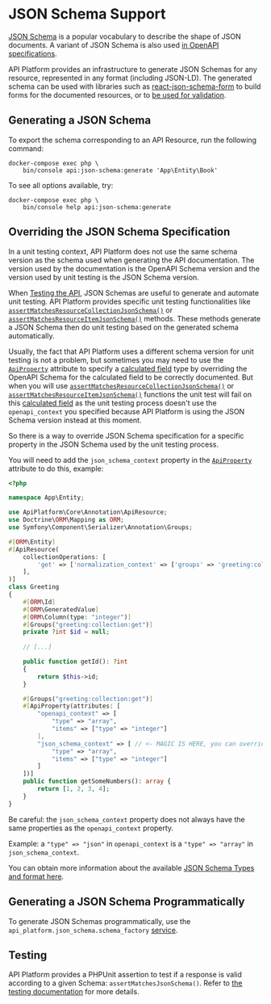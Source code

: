 # JSON Schema Support

[JSON Schema](https://json-schema.org/) is a popular vocabulary to describe the shape of JSON documents. A variant of JSON Schema is also used [in OpenAPI specifications](swagger.md).

API Platform provides an infrastructure to generate JSON Schemas for any resource, represented in any format (including JSON-LD).
The generated schema can be used with libraries such as [react-json-schema-form](https://github.com/rjsf-team/react-jsonschema-form) to build forms for the documented resources, or to [be used for validation](https://json-schema.org/implementations.html#validators).

## Generating a JSON Schema

To export the schema corresponding to an API Resource, run the following command:

```console
docker-compose exec php \
    bin/console api:json-schema:generate 'App\Entity\Book'
```

To see all options available, try:

```console
docker-compose exec php \
    bin/console help api:json-schema:generate
```

## Overriding the JSON Schema Specification

In a unit testing context, API Platform does not use the same schema version as the schema used when generating the API documentation. The version used by the documentation is the OpenAPI Schema version and the version used by unit testing is the JSON Schema version.

When [Testing the API](testing.md), JSON Schemas are useful to generate and automate unit testing. API Platform provides specific unit testing functionalities like [`assertMatchesResourceCollectionJsonSchema()`](testing.md#writing-functional-tests) or [`assertMatchesResourceItemJsonSchema()`](testing.md#writing-functional-tests) methods.
These methods generate a JSON Schema then do unit testing based on the generated schema automatically.

Usually, the fact that API Platform uses a different schema version for unit testing is not a problem, but sometimes you may need to use the [`ApiProperty`](openapi.md#using-the-openapi-and-swagger-contexts) attribute to specify a [calculated field](serialization.md#calculated-field) type by overriding the OpenAPI Schema for the calculated field to be correctly documented.
But when you will use [`assertMatchesResourceCollectionJsonSchema()`](testing.md#writing-functional-tests) or [`assertMatchesResourceItemJsonSchema()`](testing.md#writing-functional-tests) functions the unit test will fail on this [calculated field](serialization.md#calculated-field) as the unit testing process doesn't use the `openapi_context` you specified
because API Platform is using the JSON Schema version instead at this moment.

So there is a way to override JSON Schema specification for a specific property in the JSON Schema used by the unit testing process.

You will need to add the `json_schema_context` property in the [`ApiProperty`](openapi.md#using-the-openapi-and-swagger-contexts) attribute to do this, example:

```php
<?php

namespace App\Entity;

use ApiPlatform\Core\Annotation\ApiResource;
use Doctrine\ORM\Mapping as ORM;
use Symfony\Component\Serializer\Annotation\Groups;

#[ORM\Entity]
#[ApiResource(
    collectionOperations: [
        'get' => ['normalization_context' => ['groups' => 'greeting:collection:get']],
    ],
)]
class Greeting
{
    #[ORM\Id]
    #[ORM\GeneratedValue]
    #[ORM\Column(type: "integer")]
    #[Groups("greeting:collection:get")]
    private ?int $id = null;
    
    // [...]

    public function getId(): ?int
    {
        return $this->id;
    }

    #[Groups("greeting:collection:get")]
    #[ApiProperty(attributes: [
        "openapi_context" => [
            "type" => "array",
            "items" => ["type" => "integer"]
        ],
        "json_schema_context" => [ // <- MAGIC IS HERE, you can override the json_schema_context here.
            "type" => "array",
            "items" => ["type" => "integer"]
        ]
    ])]
    public function getSomeNumbers(): array {
        return [1, 2, 3, 4];
    }
}
```

Be careful: the `json_schema_context` property does not always have the same properties as the `openapi_context` property.

Example: a `"type" => "json"` in `openapi_context` is a `"type" => "array"` in `json_schema_context`.

You can obtain more information about the available [JSON Schema Types and format here](http://json-schema.org/understanding-json-schema/reference/type.html).

## Generating a JSON Schema Programmatically

To generate JSON Schemas programmatically, use the `api_platform.json_schema.schema_factory` [service](https://symfony.com/doc/current/service_container.html#fetching-and-using-services).

## Testing

API Platform provides a PHPUnit assertion to test if a response is valid according to a given Schema: `assertMatchesJsonSchema()`.
Refer to [the testing documentation](testing.md) for more details.
